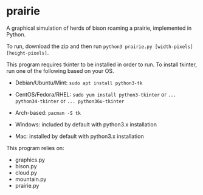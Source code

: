 # prairie
A graphical simulation of herds of bison roaming a prairie, implemented in Python.

To run, download the zip and then run `python3 prairie.py [width-pixels] [height-pixels]`.

This program requires tkinter to be installed in order to run.
To install tkinter, run one of the following based on your OS. 
- Debian/Ubuntu/Mint: `sudo apt install python3-tk`
- CentOS/Fedora/RHEL: `sudo yum install python3-tkinter` or `... python34-tkinter` or `... python36u-tkinter`
- Arch-based: `pacman -S tk`

- Windows: included by default with python3.x installation
- Mac: installed by default with python3.x installation

This program relies on:
- graphics.py
- bison.py
- cloud.py
- mountain.py
- prairie.py

